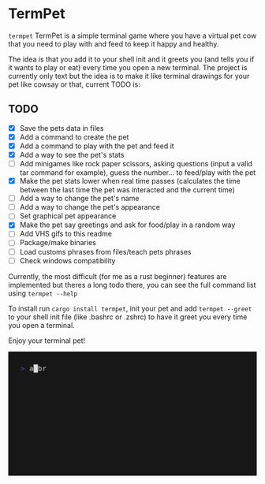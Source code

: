 # TermPet
`termpet`
TermPet is a simple terminal game where you have a virtual pet cow that you need to play with and feed to keep it happy and healthy.

The idea is that you add it to your shell init and it greets you (and tells you if it wants to play or eat) every time you open a new terminal.
The project is currently only text but the idea is to make it like terminal drawings for your pet like cowsay or that, current TODO is:

## TODO
- [x] Save the pets data in files
- [x] Add a command to create the pet
- [x] Add a command to play with the pet and feed it
- [x] Add a way to see the pet's stats
- [ ] Add minigames like rock paper scissors, asking questions (input a valid tar command for example), guess the number... to feed/play with the pet
- [x] Make the pet stats lower when real time passes (calculates the time between the last time the pet was interacted and the current time)
- [ ] Add a way to change the pet's name
- [ ] Add a way to change the pet's appearance
- [ ] Set graphical pet appearance
- [x] Make the pet say greetings and ask for food/play in a random way
- [ ] Add VHS gifs to this readme
- [ ] Package/make binaries
- [ ] Load customs phrases from files/teach pets phrases
- [ ] Check windows compatibility

Currently, the most difficult (for me as a rust beginner) features are implemented but theres a long todo there, you can see the full command list using `termpet --help`

To install run `cargo install termpet`, init your pet and add `termpet --greet` to your shell init file (like .bashrc or .zshrc) to have it greet you every time you open a terminal.


Enjoy your terminal pet!

![Example showcase](./assets/showcase.gif)